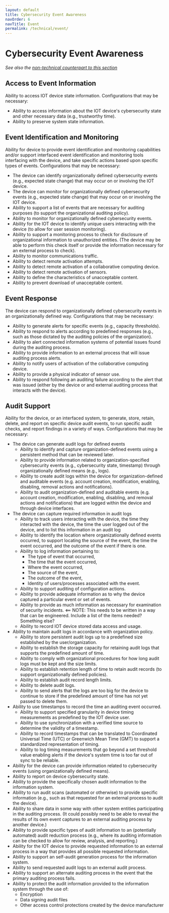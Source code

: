 ```yaml
---
layout: default
title: Cybersecurity Event Awareness
navOrder: 6
navTitle: Event
permalink: /technical/event/
---
```


# Cybersecurity Event Awareness

_See also the [non-technical counterpart to this section](../_8259-Control/event.md)_

## Access to Event Information

Ability to access IOT device state information.  Configurations that may be necessary: 
- Ability to access information about the IOT device&#39;s cybersecurity state and other necessary data (e.g., trustworthy time).
- Ability to preserve system state information.

## Event Identification and Monitoring

Ability for device to provide event identification and monitoring capabilities and/or support interfaced event identification and monitoring tools interfacing with the device, and take specific actions based upon specific types of events. Configurations that may be necessary: 
- The device can identify organizationally defined cybersecurity events (e.g., expected state change) that may occur on or involving the IOT device.
- The device can monitor for organizationally defined cybersecurity events (e.g., expected state change) that may occur on or involving the IOT device.
- Ability to support a list of events that are necessary for auditing purposes (to support the organizational auditing policy).
- Ability to monitor for organizationally defined cybersecurity events.
- Ability for the IOT device to identify unique users interacting with the device (to allow for user session monitoring).
- Ability to support a monitoring process to check for disclosure of organizational information to unauthorized entities. (The device may be able to perform this check itself or provide the information necessary for an external process to check).
- Ability to monitor communications traffic.
- Ability to detect remote activation attempts.
- Ability to detect remote activation of a collaborative computing device.
- Ability to detect remote activation of sensors.
- Ability to define the characteristics of unacceptable content.
- Ability to prevent download of unacceptable content.

## Event Response

The device can respond to organizationally defined cybersecurity events in an organizationally defined way. Configurations that may be necessary:
  - Ability to generate alerts for specific events (e.g., capacity thresholds).
  - Ability to respond to alerts according to predefined responses (e.g., such as those dictated by the auditing policies of the organization).
  - Ability to alert connected information systems of potential issues found during the auditing process.
  - Ability to provide information to an external process that will issue auditing process alerts.
  - Ability to notify users of activation of the collaborative computing device.
  - Ability to provide a physical indicator of sensor use.
  - Ability to respond following an auditing failure according to the alert that was issued (either by the device or and external auditing process that interacts with the device).

## Audit Support

Ability for the device, or an interfaced system, to generate, store, retain, delete, and report on specific device audit events, to run specific audit checks, and report findings in a variety of ways. Configurations that may be necessary: 
- The device can generate audit logs for defined events
  - Ability to identify and capture organization-defined events using a persistent method that can be reviewed later.
  - Ability to provide information related to organization-specified cybersecurity events (e.g., cybersecurity state, timestamp) through organizationally defined means (e.g., logs).
  - Ability to create audit logs within the device for organization-defined and auditable events (e.g. account creation, modification, enabling, disabling, removal actions and notifications).
  - Ability to audit organization-defined and auditable events (e.g. account creation, modification, enabling, disabling, and removal actions and notifications) that are logged within the device and through device interfaces.
- The device can capture required information in audit logs
  - Ability to track users interacting with the device, the time they interacted with the device, the time the user logged out of the device, and to list this information in an audit log
  - Ability to identify the location where organizationally defined events occurred, to support locating the source of the event, the time the event occurred, and the outcome of the event if there is one.
  - Ability to log information pertaining to: 
      - The type of event that occurred, 
      - The time that the event occurred, 
      - Where the event occurred, 
      - The source of the event, 
      - The outcome of the event, 
      - Identity of users/processes associated with the event.
  - Ability to support auditing of configuration actions.
  - Ability to provide adequate information as to why the device captured a particular event or set of events.
  - Ability to provide as much information as necessary for examination of security incidents. <== NOTE: This needs to be written in a way that can be engineered. Include a list of the items needed? Something else?
  - Ability to record IOT device stored data access and usage.
- Ability to maintain audit logs in accordance with organization policy.
  - Ability to store persistent audit logs up to a predefined size established by the user/organization.
  - Ability to establish the storage capacity for retaining audit logs that supports the predefined amount of time.
  - Ability to comply with organizational procedures for how long audit logs must be kept and the size limits.
  - Ability to establish retention length of time to retain audit records (to support organizationally defined policies).  
  - Ability to establish audit record length limits.
  - Ability to delete audit logs.
  - Ability to send alerts that the logs are too big for the device to continue to store if the predefined amount of time has not yet passed to delete them.
- Ability to use timestamps to record the time an auditing event occurred.
  - Ability to support specified granularity in device timing measurements as predefined by the IOT device user.
  - Ability to use synchronization with a verified time source to determine the validity of a timestamp.
  - Ability to record timestamps that can be translated to Coordinated Universal Time (UTC) or Greenwich Mean Time (GMT) to support a standardized representation of timing.
  - Ability to log timing measurements that go beyond a set threshold value enabling alerts if the device's system time is too far out of sync to be reliable.
- Ability for the device can provide information related to cybersecurity events (using organizationally defined means).
- Ability to report on device cybersecurity state.
- Ability to provide the specifically chosen audit information to the information system.
- Ability to run audit scans (automated or otherwise) to provide specific information (e.g., such as that requested for an external process to audit the device).
- Ability to share data in some way with other system entities participating in the auditing process. (It could possibly need to be able to reveal the results of its own event captures to an external auditing process by another device.)
- Ability to provide specific types of audit information to an (potentially automated) audit reduction process (e.g., where its auditing information can be checked to allow for review, analysis, and reporting.)
- Ability for the IOT device to provide requested information to an external process in a way that provides all possible requested information.
- Ability to support an self-audit generation process for the information system.
- Ability to send requested audit logs to an external audit process.
- Ability to support an alternate auditing process in the event that the primary auditing process fails.
- Ability to protect the audit information provided to the information system through the use of:
  - Encryption
  - Data signing audit files
  - Other access control protections created by the device manufacturer